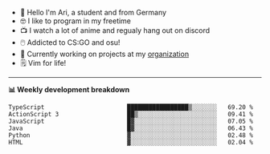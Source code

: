* 👋 Hello I'm Ari, a student and from Germany
* 🤓 I like to program in my freetime
* 📺 I watch a lot of anime and regualy hang out on discord
* 🖱️ Addicted to CS:GO and osu!
* 👷 Currently working on projects at my [organization](https://github.com/aridevelopment-de)
* 🗒️ Vim for life!

<hr />

**📊 Weekly development breakdown**

<!--START_SECTION:waka-->

```text
TypeScript                       █████████████████▒░░░░░░░   69.20 %
ActionScript 3                   ██▒░░░░░░░░░░░░░░░░░░░░░░   09.41 %
JavaScript                       █▓░░░░░░░░░░░░░░░░░░░░░░░   07.05 %
Java                             █▓░░░░░░░░░░░░░░░░░░░░░░░   06.43 %
Python                           ▓░░░░░░░░░░░░░░░░░░░░░░░░   02.48 %
HTML                             ▓░░░░░░░░░░░░░░░░░░░░░░░░   02.04 %
```

<!--END_SECTION:waka-->
